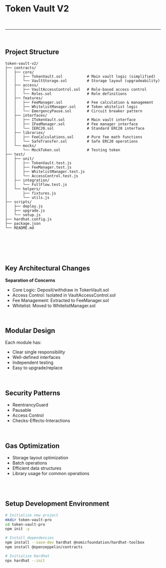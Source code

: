 # Token Vault V2

<br>

---

<br>

## Project Structure

```
token-vault-v2/
├── contracts/
│   ├── core/
│   │   ├── TokenVault.sol           # Main vault logic (simplified)
│   │   └── VaultStorage.sol         # Storage layout (upgradeability)
│   ├── access/
│   │   ├── VaultAccessControl.sol   # Role-based access control
│   │   └── Roles.sol                # Role definitions
│   ├── features/
│   │   ├── FeeManager.sol           # Fee calculation & management
│   │   ├── WhitelistManager.sol     # Token whitelist logic
│   │   └── EmergencyPause.sol       # Circuit breaker pattern
│   ├── interfaces/
│   │   ├── ITokenVault.sol          # Main vault interface
│   │   ├── IFeeManager.sol          # Fee manager interface
│   │   └── IERC20.sol               # Standard ERC20 interface
│   ├── libraries/
│   │   ├── FeeCalculations.sol      # Pure fee math functions
│   │   └── SafeTransfer.sol         # Safe ERC20 operations
│   └── mocks/
│       └── MockToken.sol            # Testing token
├── test/
│   ├── unit/
│   │   ├── TokenVault.test.js
│   │   ├── FeeManager.test.js
│   │   ├── WhitelistManager.test.js
│   │   └── AccessControl.test.js
│   ├── integration/
│   │   └── FullFlow.test.js
│   └── helpers/
│       ├── fixtures.js
│       └── utils.js
├── scripts/
│   ├── deploy.js
│   ├── upgrade.js
│   └── setup.js
├── hardhat.config.js
├── package.json
└── README.md
```

<br>
<br>
<br>
<br>

## Key Architectural Changes

**Separation of Concerns**

* Core Logic: Deposit/withdraw in TokenVault.sol
* Access Control: Isolated in VaultAccessControl.sol
* Fee Management: Extracted to FeeManager.sol
* Whitelist: Moved to WhitelistManager.sol

<br>

## Modular Design

Each module has:

* Clear single responsibility
* Well-defined interfaces
* Independent testing
* Easy to upgrade/replace

<br>

## Security Patterns

* ReentrancyGuard
* Pausable
* Access Control
* Checks-Effects-Interactions

<br>

## Gas Optimization

* Storage layout optimization
* Batch operations
* Efficient data structures
* Library usage for common operations

<br>
<br>

## Setup Development Environment

```bash
# Initialize new project
mkdir token-vault-pro
cd token-vault-pro
npm init -y

# Install dependencies
npm install --save-dev hardhat @nomicfoundation/hardhat-toolbox
npm install @openzeppelin/contracts

# Initialize Hardhat
npx hardhat --init
```